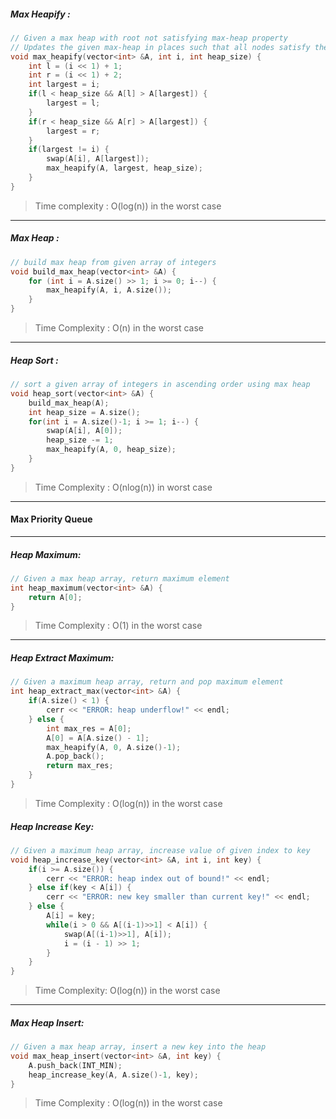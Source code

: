 ##### Max Heapify :
```cpp
// Given a max heap with root not satisfying max-heap property
// Updates the given max-heap in places such that all nodes satisfy the max-heap propery
void max_heapify(vector<int> &A, int i, int heap_size) {
    int l = (i << 1) + 1;
    int r = (i << 1) + 2;
    int largest = i;
    if(l < heap_size && A[l] > A[largest]) {
        largest = l;
    }
    if(r < heap_size && A[r] > A[largest]) {
        largest = r;
    }
    if(largest != i) {
        swap(A[i], A[largest]);
        max_heapify(A, largest, heap_size);
    }
}
```
> Time complexity : O(log(n)) in the worst case
---

##### Max Heap :
```cpp
// build max heap from given array of integers
void build_max_heap(vector<int> &A) {
    for (int i = A.size() >> 1; i >= 0; i--) {
        max_heapify(A, i, A.size());
    }
}
```
> Time Complexity : O(n) in the worst case
---

##### Heap Sort :
```cpp
// sort a given array of integers in ascending order using max heap
void heap_sort(vector<int> &A) {
    build_max_heap(A);
    int heap_size = A.size();
    for(int i = A.size()-1; i >= 1; i--) {
        swap(A[i], A[0]);
        heap_size -= 1;
        max_heapify(A, 0, heap_size);
    }
}
```
> Time Complexity : O(nlog(n)) in worst case
---
#### Max Priority Queue
---
##### Heap Maximum:
```cpp
// Given a max heap array, return maximum element
int heap_maximum(vector<int> &A) {
    return A[0];
}
```
> Time Complexity : O(1) in the worst case
---

##### Heap Extract Maximum:
```cpp
// Given a maximum heap array, return and pop maximum element
int heap_extract_max(vector<int> &A) {
    if(A.size() < 1) {
        cerr << "ERROR: heap underflow!" << endl;
    } else {
        int max_res = A[0];
        A[0] = A[A.size() - 1];
        max_heapify(A, 0, A.size()-1);
        A.pop_back();
        return max_res;
    }
}
```
> Time Complexity : O(log(n)) in the worst case

##### Heap Increase Key:
```cpp
// Given a maximum heap array, increase value of given index to key
void heap_increase_key(vector<int> &A, int i, int key) {
    if(i >= A.size()) {
        cerr << "ERROR: heap index out of bound!" << endl;
    } else if(key < A[i]) {
        cerr << "ERROR: new key smaller than current key!" << endl;
    } else {
        A[i] = key;
        while(i > 0 && A[(i-1)>>1] < A[i]) {
            swap(A[(i-1)>>1], A[i]);
            i = (i - 1) >> 1;
        }
    }
}
```
> Time Complexity: O(log(n)) in the worst case
---

##### Max Heap Insert:
```cpp
// Given a max heap array, insert a new key into the heap
void max_heap_insert(vector<int> &A, int key) {
    A.push_back(INT_MIN);
    heap_increase_key(A, A.size()-1, key);
}
```
> Time Complexity : O(log(n)) in the worst case
